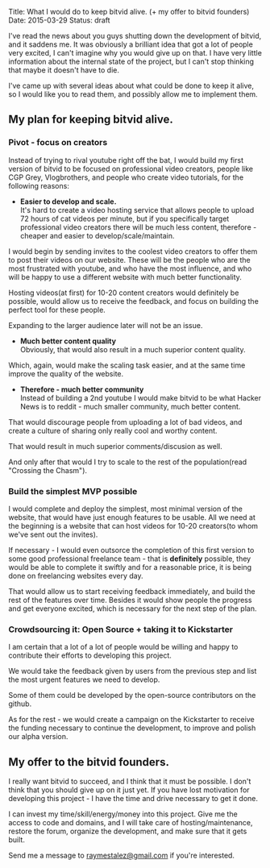 Title: What I would do to keep bitvid alive. (+ my offer to bitvid founders)
Date: 2015-03-29
Status: draft

I've read the news about you guys shutting down the development of bitvid, and it saddens me. It was obviously a brilliant idea that got a lot of people very excited, I can't imagine why you would give up on that. I have very little information about the internal state of the project, but I can't stop thinking that maybe it doesn't have to die.

I've came up with several ideas about what could be done to keep it alive, so I would like you to read them, and possibly allow me to implement them.

## My plan for keeping bitvid alive.

### Pivot - focus on creators

Instead of trying to rival youtube right off the bat, I would build my first version of bitvid to be focused on professional video creators, people like CGP Grey, Vlogbrothers, and people who create video tutorials, for the following reasons:

- **Easier to develop and scale.**  
It's hard to create a video hosting service that allows people to upload 72 hours of cat videos per minute, but if you specifically target professional video creators there will be much less content, therefore - cheaper and easier to develop/scale/maintain.

I would begin by sending invites to the coolest video creators to offer them to post their videos on our website. These will be the people who are the most frustrated with youtube, and who have the most influence, and who will be happy to use a different website with much better functionality.

Hosting videos(at first) for 10-20 content creators would definitely be possible, would allow us to receive the feedback, and focus on building the perfect tool for these people.

Expanding to the larger audience later will not be an issue.

- **Much better content quality**  
Obviously, that would also result in a much superior content quality. 

Which, again, would make the scaling task easier, and at the same time improve the quality of the website.

- **Therefore - much better community**  
Instead of building a 2nd youtube I would make bitvid to be what Hacker News is to reddit - much smaller community, much better content.

That would discourage people from uploading a lot of bad videos, and create a culture of sharing only really cool and worthy content. 

That would result in much superior comments/discusion as well.

And only after that would I try to scale to the rest of the population(read "Crossing the Chasm").


### Build the simplest MVP possible

I would complete and deploy the simplest, most minimal version of the website, that would have just enough features to be usable. All we need at the beginning is a website that can host videos for 10-20 creators(to whom we've sent out the invites).

If necessary - I would even outsorce the completion of this first version to some good professional freelance team - that is **definitely** possible, they would be able to complete it swiftly and for a reasonable price, it is being done on freelancing websites every day.

That would allow us to start receiving feedback immediately, and build the rest of the features over time. Besides it would show people the progress and get everyone excited, which is necessary for the next step of the plan.

### Crowdsourcing it: Open Source  + taking it to Kickstarter

I am certain that a lot of a lot of people would be willing and happy to contribute their efforts to developing this project.

We would take the feedback given by users from the previous step and list the most urgent features we need to develop.

Some of them could be developed by the open-source contributors on the github.

As for the rest - we would create a campaign on the Kickstarter to receive the funding necessary to continue the development, to improve and polish our alpha version.

<!-- ### Monetization - alternative methods -->

## My offer to the bitvid founders.

I really want bitvid to succeed, and I think that it must be possible. I don't think that you should give up on it just yet. If you have lost motivation for developing this project - I have the time and drive necessary to get it done.

I can invest my time/skill/energy/money into this project. Give me the access to code and domains, and I will take care of hosting/maintenance, restore the forum, organize the development, and make sure that it gets built.

Send me a message to raymestalez@gmail.com if you're interested.
